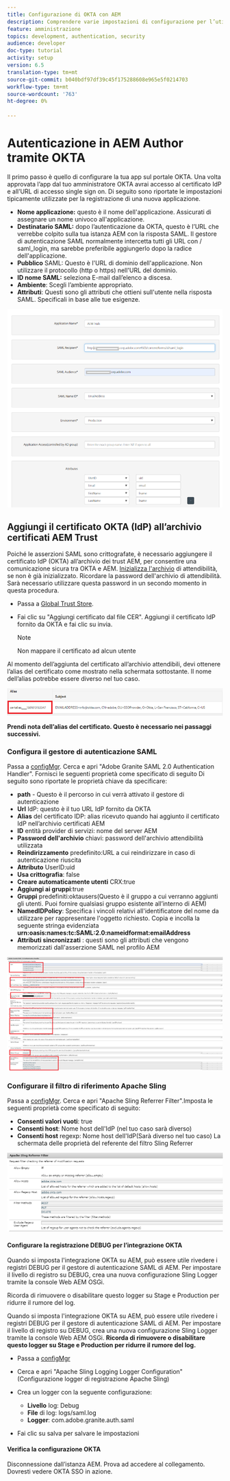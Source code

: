 ```yaml
---
title: Configurazione di OKTA con AEM
description: Comprendere varie impostazioni di configurazione per l’utilizzo del single sign-on con okta
feature: amministrazione
topics: development, authentication, security
audience: developer
doc-type: tutorial
activity: setup
version: 6.5
translation-type: tm+mt
source-git-commit: b040bdf97df39c45f175288608e965e5f0214703
workflow-type: tm+mt
source-wordcount: '763'
ht-degree: 0%

---
```



# Autenticazione in AEM Author tramite OKTA

Il primo passo è quello di configurare la tua app sul portale OKTA. Una volta approvata l’app dal tuo amministratore OKTA avrai accesso al certificato IdP e all’URL di accesso single sign on. Di seguito sono riportate le impostazioni tipicamente utilizzate per la registrazione di una nuova applicazione.

* **Nome applicazione:** questo è il nome dell&#39;applicazione. Assicurati di assegnare un nome univoco all&#39;applicazione.
* **Destinatario SAML:** dopo l’autenticazione da OKTA, questo è l’URL che verrebbe colpito sulla tua istanza AEM con la risposta SAML. Il gestore di autenticazione SAML normalmente intercetta tutti gli URL con / saml_login, ma sarebbe preferibile aggiungerlo dopo la radice dell&#39;applicazione.
* **Pubblico** SAML: Questo è l&#39;URL di dominio dell&#39;applicazione. Non utilizzare il protocollo (http o https) nell&#39;URL del dominio.
* **ID nome SAML:** seleziona E-mail dall’elenco a discesa.
* **Ambiente**: Scegli l’ambiente appropriato.
* **Attributi**: Questi sono gli attributi che ottieni sull&#39;utente nella risposta SAML. Specificali in base alle tue esigenze.


![okta-application](assets/okta-app-settings-blurred.PNG)


## Aggiungi il certificato OKTA (IdP) all’archivio certificati AEM Trust

Poiché le asserzioni SAML sono crittografate, è necessario aggiungere il certificato IdP (OKTA) all’archivio dei trust AEM, per consentire una comunicazione sicura tra OKTA e AEM.
[Inizializza l&#39;archivio](http://localhost:4502/libs/granite/security/content/truststore.html) di attendibilità, se non è già inizializzato.
Ricordare la password dell&#39;archivio di attendibilità. Sarà necessario utilizzare questa password in un secondo momento in questa procedura.

* Passa a [Global Trust Store](http://localhost:4502/libs/granite/security/content/truststore.html).
* Fai clic su &quot;Aggiungi certificato dal file CER&quot;. Aggiungi il certificato IdP fornito da OKTA e fai clic su invia.

   >[!NOTE]
   >
   >Non mappare il certificato ad alcun utente

Al momento dell’aggiunta del certificato all’archivio attendibili, devi ottenere l’alias del certificato come mostrato nella schermata sottostante. Il nome dell’alias potrebbe essere diverso nel tuo caso.

![Alias certificato](assets/cert-alias.PNG)

**Prendi nota dell’alias del certificato. Questo è necessario nei passaggi successivi.**

### Configura il gestore di autenticazione SAML

Passa a [configMgr](http://localhost:4502/system/console/configMgr).
Cerca e apri &quot;Adobe Granite SAML 2.0 Authentication Handler&quot;.
Fornisci le seguenti proprietà come specificato di seguito
Di seguito sono riportate le proprietà chiave da specificare:

* **path**  - Questo è il percorso in cui verrà attivato il gestore di autenticazione
* **Url** IdP: questo è il tuo URL IdP fornito da OKTA
* **Alias** del certificato IDP: alias ricevuto quando hai aggiunto il certificato IdP nell’archivio certificati AEM
* **ID** entità provider di servizi: nome del server AEM
* **Password dell&#39;archivio** chiavi: password dell&#39;archivio attendibilità utilizzata
* **Reindirizzamento** predefinito:URL a cui reindirizzare in caso di autenticazione riuscita
* **Attributo** UserID:uid
* **Usa crittografia**: false
* **Creare automaticamente utenti** CRX:true
* **Aggiungi ai gruppi**:true
* **Gruppi** predefiniti:oktausers(Questo è il gruppo a cui verranno aggiunti gli utenti. Puoi fornire qualsiasi gruppo esistente all’interno di AEM)
* **NamedIDPolicy**: Specifica i vincoli relativi all&#39;identificatore del nome da utilizzare per rappresentare l&#39;oggetto richiesto. Copia e incolla la seguente stringa evidenziata **urn:oasis:names:tc:SAML:2.0:nameidformat:emailAddress**
* **Attributi sincronizzati** : questi sono gli attributi che vengono memorizzati dall&#39;asserzione SAML nel profilo AEM

![saml-authentication-handler](assets/saml-authentication-settings-blurred.PNG)

### Configurare il filtro di riferimento Apache Sling

Passa a [configMgr](http://localhost:4502/system/console/configMgr).
Cerca e apri &quot;Apache Sling Referrer Filter&quot;.Imposta le seguenti proprietà come specificato di seguito:

* **Consenti valori vuoti**: true
* **Consenti host**: Nome host dell&#39;IdP (nel tuo caso sarà diverso)
* **Consenti host** regexp: Nome host dell&#39;IdP(Sarà diverso nel tuo caso) La schermata delle proprietà del referente del filtro Sling Referrer

![referrer-filter](assets/sling-referrer-filter.PNG)

#### Configurare la registrazione DEBUG per l’integrazione OKTA

Quando si imposta l&#39;integrazione OKTA su AEM, può essere utile rivedere i registri DEBUG per il gestore di autenticazione SAML di AEM. Per impostare il livello di registro su DEBUG, crea una nuova configurazione Sling Logger tramite la console Web AEM OSGi.

Ricorda di rimuovere o disabilitare questo logger su Stage e Production per ridurre il rumore del log.

Quando si imposta l&#39;integrazione OKTA su AEM, può essere utile rivedere i registri DEBUG per il gestore di autenticazione SAML di AEM. Per impostare il livello di registro su DEBUG, crea una nuova configurazione Sling Logger tramite la console Web AEM OSGi.
**Ricorda di rimuovere o disabilitare questo logger su Stage e Production per ridurre il rumore del log.**
* Passa a [configMgr](http://localhost:4502/system/console/configMgr)

* Cerca e apri &quot;Apache Sling Logging Logger Configuration&quot; (Configurazione logger di registrazione Apache Sling)
* Crea un logger con la seguente configurazione:
   * **Livello** log: Debug
   * **File** di log: logs/saml.log
   * **Logger**: com.adobe.granite.auth.saml
* Fai clic su salva per salvare le impostazioni



#### Verifica la configurazione OKTA

Disconnessione dall’istanza AEM. Prova ad accedere al collegamento. Dovresti vedere OKTA SSO in azione.
